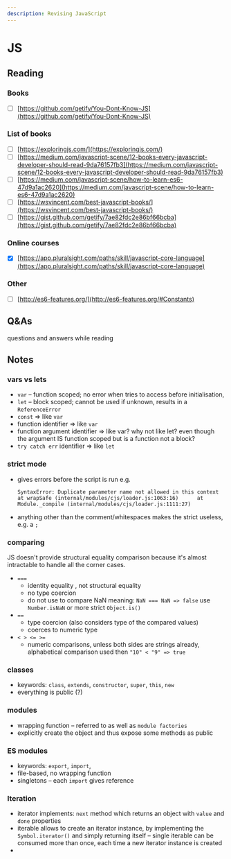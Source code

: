 ```yaml
---
description: Revising JavaScript
---
```


# JS

## Reading

### Books

* [ ] [https://github.com/getify/You-Dont-Know-JS](https://github.com/getify/You-Dont-Know-JS)

### List of books

* [ ] [https://exploringjs.com/](https://exploringjs.com/)
* [ ] [https://medium.com/javascript-scene/12-books-every-javascript-developer-should-read-9da76157fb3](https://medium.com/javascript-scene/12-books-every-javascript-developer-should-read-9da76157fb3)
* [ ] [https://medium.com/javascript-scene/how-to-learn-es6-47d9a1ac2620](https://medium.com/javascript-scene/how-to-learn-es6-47d9a1ac2620)
* [ ] [https://wsvincent.com/best-javascript-books/](https://wsvincent.com/best-javascript-books/)
* [ ] [https://gist.github.com/getify/7ae82fdc2e86bf66bcba](https://gist.github.com/getify/7ae82fdc2e86bf66bcba)

### Online courses

* [x] [https://app.pluralsight.com/paths/skill/javascript-core-language](https://app.pluralsight.com/paths/skill/javascript-core-language)

### Other

* [ ] [http://es6-features.org/](http://es6-features.org/#Constants)

## Q&As

questions and answers while reading

## Notes

### vars vs lets

* `var` – function scoped; no error when tries to access before initialisation,
* `let` – block scoped; cannot be used if unknown, results in a `ReferenceError`
* `const` =&gt; like `var`
* function identifier =&gt; like `var`
* function argument identifier =&gt; like var? why not like let? even though the argument IS function scoped but is a function not a block?
* `try catch err` identifier =&gt; like `let`

### strict mode

* gives errors before the script is run e.g. 

  `SyntaxError: Duplicate parameter name not allowed in this context  
       at wrapSafe (internal/modules/cjs/loader.js:1063:16)     
       at Module._compile (internal/modules/cjs/loader.js:1111:27)`

* anything other than the comment/whitespaces makes the strict useless, e.g. a `;`

### comparing

JS doesn't provide structural equality comparison because it's almost intractable to handle all the corner cases.

* `===` 
  * identity equality , not structural equality
  * no type coercion
  * do not use to compare NaN meaning: `NaN === NaN => false` use `Number.isNaN` or more strict `Object.is()`
* `==`
  * type coercion \(also considers type of the compared values\)
  * coerces to numeric type
* `< > <= >=`
  * numeric comparisons, unless both sides are strings already, alphabetical comparison used then `"10" < "9" => true` 

### classes

* keywords: `class`, `extends`, `constructor`, `super`, `this`, `new`
* everything is public \(?\)

### modules

* wrapping function – referred to as well as `module factories`
* explicitly create the object and thus expose some methods as public

### ES modules

* keywords:  `export`, `import`, 
* file-based, no wrapping function
* singletons – each `import` gives reference

### Iteration

* iterator implements: `next` method which returns an object with `value` and `done` properties
* iterable allows to create an iterator instance, by implementing the `Symbol.iterator()` and simply returning itself – single iterable can be consumed more than once, each time a new iterator instance is created
* 
